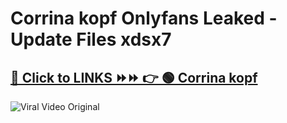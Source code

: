 
 # Corrina kopf Onlyfans Leaked - Update Files xdsx7

## <h2><a href="https://clipsfans.com/Corrina_kopf&ref=git">🔗 Click to LINKS ⏩⏩ 👉 🟢 Corrina kopf </a></h2>

<a href="https://clipsfans.com/Corrina_kopf&ref=git" rel="nofollow" data-target="animated-image.originalLink"><img src="https://i.ibb.co.com/xMMVF88/686577567.gif" alt="Viral Video Original" style="max-width: 100%; display: inline-block;" data-target="animated-image.originalImage"></a>

